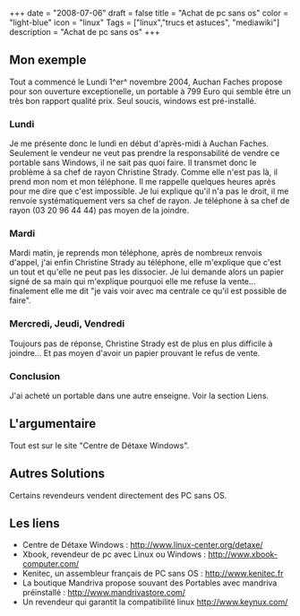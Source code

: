 +++
date = "2008-07-06"
draft = false
title = "Achat de pc sans os"
color = "light-blue"
icon = "linux"
Tags = ["linux","trucs et astuces", "mediawiki"]
description = "Achat de pc sans os"
+++

Mon exemple
-----------

Tout a commencé le Lundi 1^er^ novembre 2004, Auchan Faches propose pour
son ouverture exceptionelle, un portable à 799 Euro qui semble être un
très bon rapport qualité prix. Seul soucis, windows est pré-installé.

### Lundi

Je me présente donc le lundi en début d'après-midi à Auchan Faches.
Seulement le vendeur ne veut pas prendre la responsabilité de vendre ce
portable sans Windows, il ne sait pas quoi faire. Il transmet donc le
problème à sa chef de rayon Christine Strady. Comme elle n'est pas là,
il prend mon nom et mon téléphone. Il me rappelle quelques heures après
pour me dire que c'est impossible. Je lui explique qu'il n'a pas le
droit, il me renvoie systématiquement vers sa chef de rayon. Je
téléphone à sa chef de rayon (03 20 96 44 44) pas moyen de la joindre.

### Mardi

Mardi matin, je reprends mon téléphone, après de nombreux renvois
d'appel, j'ai enfin Christine Strady au téléphone, elle m'explique que
c'est un tout et qu'elle ne peut pas les dissocier. Je lui demande alors
un papier signé de sa main qui m'explique pourquoi elle me refuse la
vente... finalement elle me dit "je vais voir avec ma centrale ce qu'il
est possible de faire".

### Mercredi, Jeudi, Vendredi

Toujours pas de réponse, Christine Strady est de plus en plus difficile
à joindre... Et pas moyen d'avoir un papier prouvant le refus de vente.

### Conclusion

J'ai acheté un portable dans une autre enseigne. Voir la section Liens.

L'argumentaire
--------------

Tout est sur le site "Centre de Détaxe Windows".

Autres Solutions
----------------

Certains revendeurs vendent directement des PC sans OS.

Les liens
---------

-   Centre de Détaxe Windows : <http://www.linux-center.org/detaxe/>
-   Xbook, revendeur de pc avec Linux ou Windows :
    <http://www.xbook-computer.com/>
-   Kenitec, un assembleur français de PC sans OS :
    <http://www.kenitec.fr>
-   La boutique Mandriva propose souvant des Portables avec mandriva
    préinstallé : <http://www.mandrivastore.com/>
-   Un revendeur qui garantit la compatibilité linux
    <http://www.keynux.com/>

